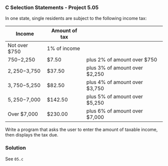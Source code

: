 ### C Selection Statements - Project 5.05

In one state, single residents are subject to the following income tax:

| Income        | Amount of tax |                               |
| ------------- | ------------- | ----------------------------- |
| Not over $750 | 1% of income  |						        |
| $750-$2,250   | $7.50         | plus 2% of amount over $750   |
| $2,250-$3,750 | $37.50        | plus 3% of amount over $2,250 |
| $3,750-$5,250 | $82.50        | plus 4% of amount over $3,750 |
| $5,250-$7,000 | $142.50       | plus 5% of amount over $5,250 |
| Over $7,000   | $230.00       | plus 6% of amount over $7,000 |

Write a program that asks the user to enter the amount of taxable income, then displays the tax due.

### Solution

See ```05.c```

